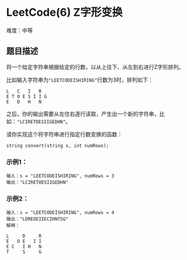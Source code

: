 # LeetCode(6) Z字形变换

难度：中等

## 题目描述

将一个给定字符串根据给定的行数，以从上往下、从左到右进行Z字形排列。

比如输入字符串为```"LEETCODEISHIRING"```行数为3时，排列如下：

```
L   C   I   R
E T O E S I I G
E   D   H   N
```

之后，你的输出需要从左住右逐行读取，产生出一个新的字符串，比如：```"LCIRETOESIIGEDHN"```。

请你实现这个将字符串进行指定行数变换的函数：

```
string convert(string s, int numRows);
```

### 示例1：

```
输入：s = "LEETCODEISHIRING", numRows = 3
输出："LCIRETOESIIGEDHN"
```

### 示例2：

```
输入：s = "LEETCODEISHIRING", numRows = 4
输出："LDREOEIIECIHNTSG"
解释：

L     D     R
E   O E   I I
E C   I H   N
T     S     G
```




